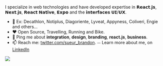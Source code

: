I specialize in web technologies and have developed expertise in 𝗥𝗲𝗮𝗰𝘁.𝗷𝘀, 𝗡𝗲𝘅𝘁.𝗷𝘀, 𝗥𝗲𝗮𝗰𝘁 𝗡𝗮𝘁𝗶𝘃𝗲, 𝗘𝘅𝗽𝗼 and the 𝗶𝗻𝘁𝗲𝗿𝗳𝗮𝗰𝗲𝘀 𝗨𝗜/𝗨𝗫. 

- 👔 Ex: Decathlon, Notiplus, Diagoriente, Lyveat, Appyness, Coliveri, Engie and others...
- ❤️ Open Source, Travelling, Running and Bike.
- 💬 Ping me about **integration**, **design**, **branding**, **react.js**, **business**.
- 📫 Reach me: [twitter.com/sueur_brandon](https://twitter.com/sueur_brandon).
⏤ Learn more about me, on [LinkedIn](https://www.linkedin.com/in/brandonsueur/)

![](https://komarev.com/ghpvc/?username=brandonsueur&style=flat-square)
